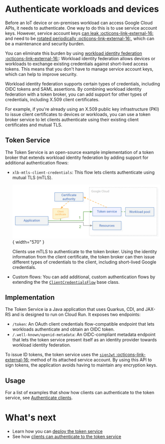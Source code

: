 # Authenticate workloads and devices

Before an IoT device or on-premises workload can access Google Cloud APIs, it needs to authenticate. 
One way to do this is to use service account keys. However, service account keys 
[can leak :octicons-link-external-16:](https://cloud.google.com/iam/docs/best-practices-for-managing-service-account-keys#credential-leakage) 
and need to be [rotated periodically :octicons-link-external-16:](https://cloud.google.com/iam/docs/best-practices-for-managing-service-account-keys#rotate-keys), 
which can be a maintenance and security burden.

You can eliminate this burden by using [workload identity federation :octicons-link-external-16:](https://cloud.google.com/iam/docs/workload-identity-federation):
Workload identity federation allows devices or workloads to exchange existing credentials against short-lived 
access tokens. This means that you don't have to manage service account keys, which can help to improve security.

Workload identity federation supports certain types of credentials, including OIDC tokens and SAML assertions. 
By combining workload identity federation with a token broker, you can add support for other types 
of credentials, including X.509 client certificates.

For example, if you're already using an X.509 public key infrastructure (PKI) to issue client certificates to devices 
or workloads, you can use a token broker service to let clients authenticate using 
their existing client certificates and mutual TLS.

## Token Service

The Token Service is an open-source example implementation of a token broker that extends workload
identity federation by adding support for additional authentication flows:

*   `xlb-mtls-client-credentials`: This flow lets clients authenticate
    using mutual TLS (mTLS).
    
    ![Architecture](images/token-service-labelled.png){ width="570" }

    Clients use mTLS to authenticate to the token broker. Using the identity
    information from the client certificate, the token broker can then issue
    different types of credentials to the client, including short-lived Google credentials.

*   Custom flows: You can add additional, custom authentication flows by extending the
    the [`ClientCredentialsFlow`](https://github.com/GoogleCloudPlatform/iam-federation-tools/blob/master/token-service/src/main/java/com/google/solutions/tokenservice/oauth/ClientCredentialsFlow.java)
    base class.


## Implementation

The Token Service ia a Java application that uses Quarkus, CDI, and JAX-RS and is designed to run on Cloud Run. 
It exposes two endpoints:

*   `/token`: An OAuth client credentials flow-compatible endpoint that lets workloads authenticate and obtain an OIDC token.
*   `/.well-known/openid-metadata`: An OIDC-compliant metadata endpoint that lets the token service present 
    itself as an identity provider towards workload identity federation.

To issue ID tokens, the token service uses the 
[`signJwt` :octicons-link-external-16:](https://cloud.google.com/iam/docs/reference/credentials/rest/v1/projects.serviceAccounts/signJwt)
method of its attached service account. By using this API to sign tokens, the application avoids having to
maintain any encryption keys.


## Usage

For a list of examples that show how clients can authenticate to the token service, see 
[Authenticate clients](token-service-authenticate-clients-mtls.md).

# What's next

*   Learn how you can [deploy the token service](token-service-deployment.md)
*   See how [clients can authenticate to the token service](token-service-authenticate-clients-mtls.md)